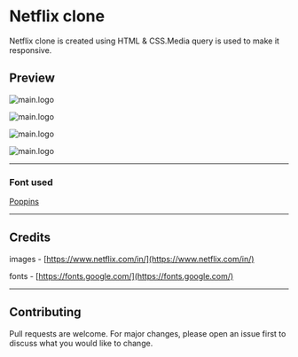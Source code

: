 # Netflix clone

Netflix clone is created using HTML & CSS.Media query is used to make it responsive.

## Preview

![main.logo](/Images/IMG_20230525_104750.jpg)

![main.logo](/Images/IMG_20230525_104818.jpg)

![main.logo](/Images/IMG_20230525_104853.jpg)

![main.logo](/Images/IMG_20230525_104911.jpg)

---

### Font used

[Poppins](https://fonts.google.com/specimen/Poppins)

---

## Credits

images - [https://www.netflix.com/in/](https://www.netflix.com/in/)

fonts  - [https://fonts.google.com/](https://fonts.google.com/)

---

## Contributing

Pull requests are welcome. For major changes, please open an issue first to discuss what you would like to change.








